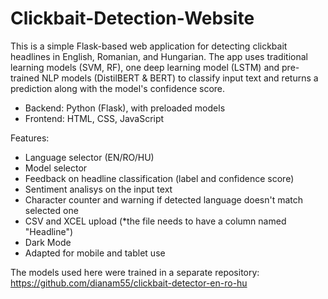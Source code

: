 # Clickbait-Detection-Website

This is a simple Flask-based web application for detecting clickbait headlines in English, Romanian, and Hungarian. The app uses traditional learning models (SVM, RF), one deep learning model (LSTM) and pre-trained NLP models (DistilBERT & BERT) to classify input text and returns a prediction along with the model's confidence score.

- Backend: Python (Flask), with preloaded models
- Frontend: HTML, CSS, JavaScript

Features:
- Language selector (EN/RO/HU)
- Model selector
- Feedback on headline classification (label and confidence score)
- Sentiment analisys on the input text
- Character counter and warning if detected language doesn't match selected one
- CSV and XCEL upload (*the file needs to have a column named "Headline")
- Dark Mode
- Adapted for mobile and tablet use

The models used here were trained in a separate repository: https://github.com/dianam55/clickbait-detector-en-ro-hu
